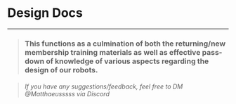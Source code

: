 # Design Docs

---

>### This functions as a culmination of both the returning/new membership training materials as well as effective pass-down of knowledge of various aspects regarding the design of our robots. 

>###### If you have any suggestions/feedback, feel free to DM @Matthaeusssss via Discord